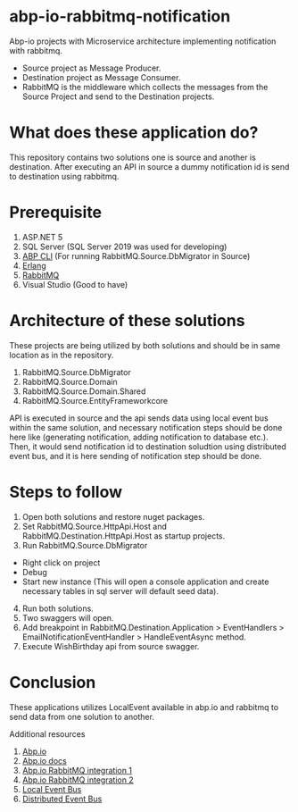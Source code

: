 # abp-io-rabbitmq-notification
Abp-io projects with Microservice architecture implementing notification with rabbitmq.

- Source project as Message Producer. 
- Destination project as Message Consumer.
- RabbitMQ is the middleware which collects the messages from the Source Project and send to the Destination projects.

# What does these application do?
This repository contains two solutions one is source and another is destination. After executing an API in source a dummy notification id is send to destination using rabbitmq.

# Prerequisite
1. ASP.NET 5
2. SQL Server (SQL Server 2019 was used for developing)
3. [ABP CLI](https://docs.abp.io/en/abp/latest/CLI) (For running RabbitMQ.Source.DbMigrator in Source)
4. [Erlang](https://www.erlang.org/downloads)
5. [RabbitMQ](https://www.rabbitmq.com/install-windows.html#downloads)
6. Visual Studio (Good to have)

# Architecture of these solutions
These projects are being utilized by both solutions and should be in same location as in the repository.
1. RabbitMQ.Source.DbMigrator
2. RabbitMQ.Source.Domain
3. RabbitMQ.Source.Domain.Shared
4. RabbitMQ.Source.EntityFrameworkcore

API is executed in source and the api sends data using local event bus within the same solution, and necessary notification steps should be done here like (generating notification, adding notification to database etc.). Then, it would send notification id to destination soludtion using distributed event bus, and it is here sending of notification step should be done.

# Steps to follow
1. Open both solutions and restore nuget packages.
2. Set RabbitMQ.Source.HttpApi.Host and RabbitMQ.Destination.HttpApi.Host as startup projects.
3. Run RabbitMQ.Source.DbMigrator
  - Right click on project
  - Debug
  - Start new instance (This will open a console application and create necessary tables in sql server will default seed data).
4. Run both solutions.
5. Two swaggers will open.
6. Add breakpoint in RabbitMQ.Destination.Application > EventHandlers > EmailNotificationEventHandler > HandleEventAsync method.
7. Execute WishBirthday api from source swagger.

# Conclusion
These applications utilizes LocalEvent available in abp.io and rabbitmq to send data from one solution to another.

Additional resources
1. [Abp.io](https://abp.io/)
2. [Abp.io docs](https://docs.abp.io)
3. [Abp.io RabbitMQ integration 1](https://docs.abp.io/en/abp/latest/Background-Jobs-RabbitMq)
4. [Abp.io RabbitMQ integration 2](https://docs.abp.io/en/abp/latest/Distributed-Event-Bus-RabbitMQ-Integration)
5. [Local Event Bus](https://docs.abp.io/en/abp/latest/Local-Event-Bus)
6. [Distributed Event Bus](https://docs.abp.io/en/abp/latest/Distributed-Event-Bus)
